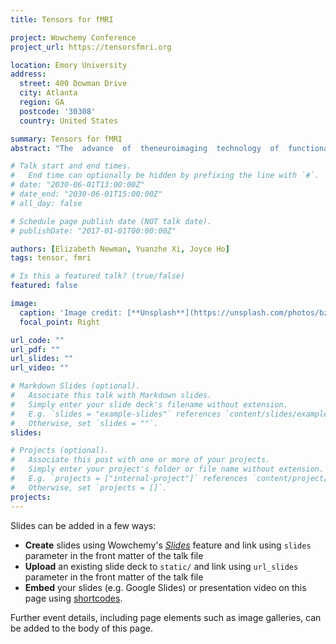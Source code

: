 ```yaml
---
title: Tensors for fMRI

project: Wowchemy Conference
project_url: https://tensorsfmri.org

location: Emory University
address:
  street: 400 Dowman Drive
  city: Atlanta
  region: GA
  postcode: '30308'
  country: United States

summary: Tensors for fMRI
abstract: "The  advance  of  theneuroimaging  technology  of  functional  Magnetic  Resonance  Imaging  (fMRI)  has  provided  largeamounts of digital data, which can be used to study the complex functionality of human brain.  A whole brain fMRI image sample consists of a discrete time series of 3D image scans,where each scan consists of hundreds of thousands of voxels.  An fMRI brain image sample can benaturally represented as a fourth-order tensor, with three space and one time dimension.  Becausethe  fMRI  often  has  various  nuisance  components  and  noise and  reflects  brain  activity  fromboth the spatial and temporal domain, it still remains challenging to analyze fMRI data."

# Talk start and end times.
#   End time can optionally be hidden by prefixing the line with `#`.
# date: "2030-06-01T13:00:00Z"
# date_end: "2030-06-01T15:00:00Z"
# all_day: false

# Schedule page publish date (NOT talk date).
# publishDate: "2017-01-01T00:00:00Z"

authors: [Elizabeth Newman, Yuanzhe Xi, Joyce Ho]
tags: tensor, fmri

# Is this a featured talk? (true/false)
featured: false

image:
  caption: 'Image credit: [**Unsplash**](https://unsplash.com/photos/bzdhc5b3Bxs)'
  focal_point: Right

url_code: ""
url_pdf: ""
url_slides: ""
url_video: ""

# Markdown Slides (optional).
#   Associate this talk with Markdown slides.
#   Simply enter your slide deck's filename without extension.
#   E.g. `slides = "example-slides"` references `content/slides/example-slides.md`.
#   Otherwise, set `slides = ""`.
slides:

# Projects (optional).
#   Associate this post with one or more of your projects.
#   Simply enter your project's folder or file name without extension.
#   E.g. `projects = ["internal-project"]` references `content/project/deep-learning/index.md`.
#   Otherwise, set `projects = []`.
projects:
---
```


Slides can be added in a few ways:

- **Create** slides using Wowchemy's [*Slides*](https://wowchemy.com/docs/managing-content/#create-slides) feature and link using `slides` parameter in the front matter of the talk file
- **Upload** an existing slide deck to `static/` and link using `url_slides` parameter in the front matter of the talk file
- **Embed** your slides (e.g. Google Slides) or presentation video on this page using [shortcodes](https://wowchemy.com/docs/writing-markdown-latex/).

Further event details, including page elements such as image galleries, can be added to the body of this page.
